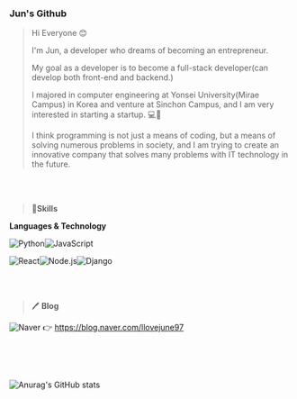 ### Jun's Github

> Hi Everyone 😊
> 
> I'm Jun, a developer who dreams of becoming an entrepreneur.
> 
> My goal as a developer is to become a full-stack developer(can develop both front-end and backend.) 
> 
> I majored in computer engineering at Yonsei University(Mirae Campus) in Korea and venture at Sinchon Campus, and I am very interested in starting a startup. 💻🦶
>
> I think programming is not just a means of coding, but a means of solving numerous problems in society, and I am trying to create an innovative company that solves many problems with IT technology in the future.

<br/>
<br/>

> 💪**Skills**
> 
**Languages & Technology**

<img alt="Python" src ="https://img.shields.io/badge/Python-3776AB.svg?&style=for-the-badge&logo=Python&logoColor=white"/><img alt="JavaScript" src ="https://img.shields.io/badge/JavaScript-F7DF1E.svg?&style=for-the-badge&logo=JavaScript&logoColor=white"/>

<img alt="React" src ="https://img.shields.io/badge/React-61DAFB.svg?&style=for-the-badge&logo=React&logoColor=white"/><img alt="Node.js" src ="https://img.shields.io/badge/Node.js-339933.svg?&style=for-the-badge&logo=Node.js&logoColor=white"/><img alt="Django" src ="https://img.shields.io/badge/Django-092E20.svg?&style=for-the-badge&logo=Django&logoColor=white"/>

<br/>
<br/>

> 🖊 **Blog**
> 
<img alt="Naver" src ="https://img.shields.io/badge/BLOG-03C75A.svg?&style=for-the-badge&logo=Naver&logoColor=white"/> 👉 https://blog.naver.com/llovejune97 

<br/>
<br/>
<br/>


![Anurag's GitHub stats](https://github-readme-stats.vercel.app/api?username=DevelopJun&theme=dark&show_icons=true)

